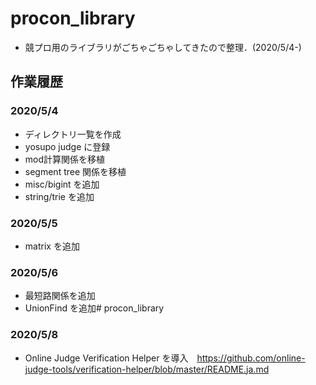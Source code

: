 # procon_library
* 競プロ用のライブラリがごちゃごちゃしてきたので整理．(2020/5/4-)

## 作業履歴

### 2020/5/4
* ディレクトリ一覧を作成
* yosupo judge に登録
* mod計算関係を移植
* segment tree 関係を移植
* misc/bigint を追加
* string/trie を追加

### 2020/5/5
* matrix を追加

### 2020/5/6
* 最短路関係を追加
* UnionFind を追加# procon_library

### 2020/5/8
* Online Judge Verification Helper を導入　https://github.com/online-judge-tools/verification-helper/blob/master/README.ja.md
